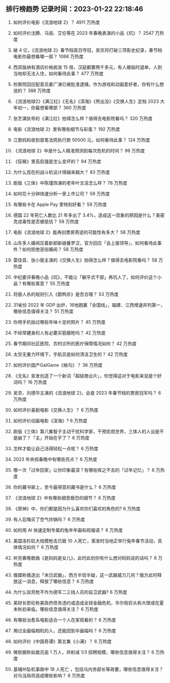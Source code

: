 
## 排行榜趋势 记录时间：2023-01-22 22:18:46
  
  1. 如何评价电影《流浪地球 2》？ 4911 万热度
    
  2. 如何评价沈腾、马丽、艾伦等在 2023 年春晚表演的小品《坑》？ 2547 万热度
    
  3. 破 4 亿，《流浪地球 2》春节档首日夺冠，吴京将打破三项影史纪录，春节档电影你最想看哪一部？ 1066 万热度
    
  4. 西双版纳有酒店价格疯涨 15 倍，汉庭都要两千多元，有人被临时退单，人到当地却无法入住，如何看待此事？ 477 万热度
    
  5. 检察院回应配音员姜广涛已被批准逮捕，作为游戏和动画爱好者，你有什么想说的？ 388 万热度
    
  6. 《流浪地球2》《满江红》《无名》《深海》《熊出没》《交换人生》定档 2023 大年初一，你最想看哪部？ 360 万热度
    
  7. 张艺谋执导的《满江红》拍得怎么样？值得去电影院看吗？ 320 万热度
    
  8. 电影《流浪地球 2》里有哪些细节与彩蛋？ 192 万热度
    
  9. 江歌妈妈收到首笔法院执行款 50500 元，如何看待此事？ 124 万热度
    
  10. 《流浪地球 2》中是什么人精准预测到每次危机的时间？ 99 万热度
    
  11. 《狂飙》里高启强是怎么变坏的？ 94 万热度
    
  12. 为什么现在的战斗机设计得越来越大？ 83 万热度
    
  13. 剧版《三体》中陈瑾饰演的老年叶文洁怎么样？ 78 万热度
    
  14. 如何花十分钟快速分析一家上市公司？ 59 万热度
    
  15. 有哪些卡在 Apple Pay 里特别好看？ 59 万热度
    
  16. 德国 22 年死亡人数比 21 年多出了 3.4%，造成这一现象的原因是什么？奥密克戎毒性是否被低估？ 59 万热度
    
  17. 电影《流浪地球 2》能再创票房奇迹的可能性有多大？ 58 万热度
    
  18. 山东多人婚闹压着新郎新娘叠罗汉，官方回应「会上报领导」，如何看待此事件？如何拒绝恶俗婚闹？ 58 万热度
    
  19. 雷佳音、张小斐主演的《交换人生》拍得怎么样？值得去电影院看吗？ 58 万热度
    
  20. 中纪委评春晚小品《坑》，不能让「躺平式干部」再坑人了，如何评价这个小品？有哪些寓意？ 55 万热度
    
  21. 将狼人杀的规则引入《鹅鸭杀》是否合理？ 53 万热度
    
  22. 31省份 2022 年 GDP 出炉，16地跑赢「全国线」，福建、江西增速并列第一，哪些信息值得关注？ 51 万热度
    
  23. 你用手机拍过哪些年味十足的照片？ 45 万热度
    
  24. 不经常健身的人有必要买筋膜枪吗？ 42 万热度
    
  25. 春节期间社区医院、农村诊所的医疗保障情况如何？ 42 万热度
    
  26. 太空无重力环境下，宇航员是如何清洁卫生的？ 42 万热度
    
  27. 如何评价国产GalGame《候鸟》？ 36 万热度
    
  28. 《无名》宣发创造了一个新词「超级商业片」，你觉得这对于电影来说是个好词吗？ 16 万热度
    
  29. 吴京、刘德华主演的《流浪地球 2》，会是 2023 年春节档的票房冠军吗？ 6 万热度
    
  30. 如何评价喜剧电影《交换人生》？ 6 万热度
    
  31. 如何评价动画电影《深海》? 6 万热度
    
  32. 剧版《三体》第八集智子主动干扰科学家，干预宏观世界，三体人的人设是不是崩了？「主」开始在乎了？ 6 万热度
    
  33. 怎样才能让自己活得轻松一点呢？ 6 万热度
    
  34. 2023 年央视春晚中有哪些亮点？ 6 万热度
    
  35. 哪一次「过年回家」让你印象最深？有哪些挥之不去的「过年记忆」？ 6 万热度
    
  36. 你的藏书架上，至今最得意的藏书是什么？ 6 万热度
    
  37. 《流浪地球 2》中有哪些细思极恐的细节？ 6 万热度
    
  38. 《原神》中，你们都是因为什么喜欢你们喜欢的角色的? 6 万热度
    
  39. 有人后悔买了空气炸锅吗？ 6 万热度
    
  40. 如何用 AI 快速定制专属的兔年年画和祝福语？ 6 万热度
    
  41. 美国洛杉矶大规模枪击已致 10 人死亡，案发时当地正举行兔年春节活动，具体情况如何？ 6 万热度
    
  42. 听完春晚歌曲《是妈妈是女儿》，此时此刻你有什么想对妈妈说的话吗？ 6 万热度
    
  43. 俄媒称俄造出「末日武器」，西方半信半疑，这一武器威力几何？俄方此时释放这一消息，释放了哪些信息？ 6 万热度
    
  44. 为什么驳壳枪不作为德军二三线人员的自卫武器? 6 万热度
    
  45. 美财长耶伦称美政府债务违约或造成全球金融危机，华尔街巨头称大限或在夏末秋初来临，哪些信息值得关注？ 6 万热度
    
  46. 有哪些治愈系电影适合一个人在家观看的？ 6 万热度
    
  47. 用过全画幅相机的人，还能回到半画幅吗？ 6 万热度
    
  48. 如何评价《中国奇谭》第五集《小满》？ 6 万热度
    
  49. 微软据称拟裁员逾 1 万人，并削减 1/3 招聘规模，哪些信息值得关注？ 6 万热度
    
  50. 基辅州坠机事故中 18 人死亡 ，包括乌内务部长等政要，哪些信息值得关注？对乌当局将造成哪些影响？ 6 万热度
    
